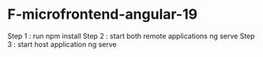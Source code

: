 # F-microfrontend-angular-19

Step 1 : run npm install
Step 2 : start both remote applications 
         ng serve
Step 3 : start host application
         ng serve